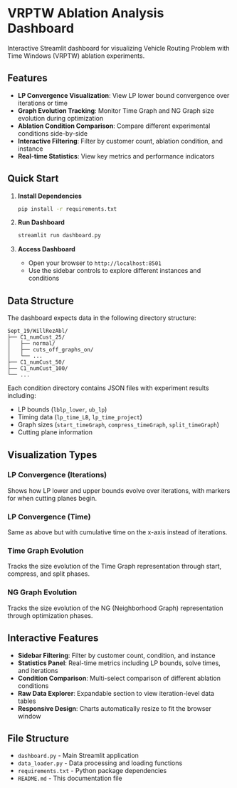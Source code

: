 # VRPTW Ablation Analysis Dashboard

Interactive Streamlit dashboard for visualizing Vehicle Routing Problem with Time Windows (VRPTW) ablation experiments.

## Features

- **LP Convergence Visualization**: View LP lower bound convergence over iterations or time
- **Graph Evolution Tracking**: Monitor Time Graph and NG Graph size evolution during optimization
- **Ablation Condition Comparison**: Compare different experimental conditions side-by-side
- **Interactive Filtering**: Filter by customer count, ablation condition, and instance
- **Real-time Statistics**: View key metrics and performance indicators

## Quick Start

1. **Install Dependencies**
   ```bash
   pip install -r requirements.txt
   ```

2. **Run Dashboard**
   ```bash
   streamlit run dashboard.py
   ```

3. **Access Dashboard**
   - Open your browser to `http://localhost:8501`
   - Use the sidebar controls to explore different instances and conditions

## Data Structure

The dashboard expects data in the following directory structure:
```
Sept_19/WillRezAbl/
├── C1_numCust_25/
│   ├── normal/
│   ├── cuts_off_graphs_on/
│   └── ...
├── C1_numCust_50/
├── C1_numCust_100/
└── ...
```

Each condition directory contains JSON files with experiment results including:
- LP bounds (`lblp_lower`, `ub_lp`)
- Timing data (`lp_time_LB`, `lp_time_project`)
- Graph sizes (`start_timeGraph`, `compress_timeGraph`, `split_timeGraph`)
- Cutting plane information

## Visualization Types

### LP Convergence (Iterations)
Shows how LP lower and upper bounds evolve over iterations, with markers for when cutting planes begin.

### LP Convergence (Time)
Same as above but with cumulative time on the x-axis instead of iterations.

### Time Graph Evolution
Tracks the size evolution of the Time Graph representation through start, compress, and split phases.

### NG Graph Evolution
Tracks the size evolution of the NG (Neighborhood Graph) representation through optimization phases.

## Interactive Features

- **Sidebar Filtering**: Filter by customer count, condition, and instance
- **Statistics Panel**: Real-time metrics including LP bounds, solve times, and iterations
- **Condition Comparison**: Multi-select comparison of different ablation conditions
- **Raw Data Explorer**: Expandable section to view iteration-level data tables
- **Responsive Design**: Charts automatically resize to fit the browser window

## File Structure

- `dashboard.py` - Main Streamlit application
- `data_loader.py` - Data processing and loading functions
- `requirements.txt` - Python package dependencies
- `README.md` - This documentation file